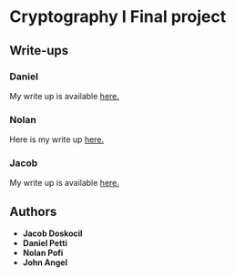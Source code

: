 # Cryptography I Final project

## Write-ups

### Daniel

My write up is available
[here.](https://github.com/pofin/Crypto-Final-Project/blob/master/docs/Crypto_White_Hat_Write_Up.pdf)

### Nolan

Here is my write up
[here.](https://github.com/pofin/Crypto-Final-Project/blob/master/docs/write_up_Nolan_Pofi.pdf)

### Jacob
My write up is available [here.](https://github.com/pofin/Crypto-Final-Project/blob/master/docs/Jacob_Doskocil_Documentation.md)


## Authors

* **Jacob Doskocil**
* **Daniel Petti**
* **Nolan Pofi**
* **John Angel**
